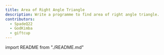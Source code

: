 ```yaml
---
title: Area of Right Angle Triangle
description: Write a programme to find area of right angle triangle.
contributors:
  - SpadeQ22
  - GodKimba
  - giftcup
---
```


import README from "./README.md"

<README />
